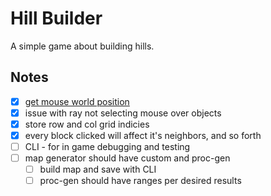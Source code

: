 # Hill Builder

A simple game about building hills.

## Notes

- [x] [get mouse world position](https://bevyengine.org/examples/3d-rendering/3d-viewport-to-world/)
- [x] issue with ray not selecting mouse over objects
- [x] store row and col grid indicies
- [x] every block clicked will affect it's neighbors, and so forth
- [ ] CLI - for in game debugging and testing
- [ ] map generator should have custom and proc-gen
  - [ ] build map and save with CLI
  - [ ] proc-gen should have ranges per desired results

